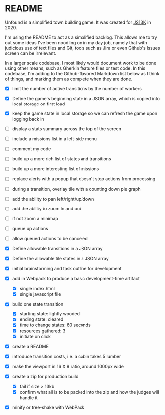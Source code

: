 # README

Unfound is a simplified town building game. It was created for [JS13K](https://js13kgames.com/) in 2020.

I'm using the README to act as a simplified backlog. This allows me to try out some ideas I've been noodling on in my day job, namely that with judicious use of text files and Git, tools such as Jira or even Github's Issues screen can be irrelevant.

In a larger scale codebase, I most likely would document work to be done using other means, such as Gherkin feature files or test code. In this codebase, I'm adding to the Github-flavored Markdown list below as I think of things, and marking them as complete when they are done.

- [X] limit the number of active transitions by the number of workers
- [X] Define the game's beginning state in a JSON array, which is copied into local storage on first load
- [X] keep the game state in local storage so we can refresh the game upon logging back in
- [ ] display a stats summary across the top of the screen
- [ ] include a missions list in a left-side menu
- [ ] comment my code
- [ ] build up a more rich list of states and transitions
- [ ] build up a more interesting list of missions
- [ ] replace alerts with a popup that doesn't stop actions from processing


- [ ] during a transition, overlay tile with a counting down pie graph
- [ ] add the ability to pan left/right/up/down
- [ ] add the ability to zoom in and out
- [ ] if not zoom a minimap
- [ ] queue up actions
- [ ] allow queued actions to be canceled

- [X] Define allowable transitions in a JSON array
- [X] Define the allowable tile states in a JSON array
- [X] initial brainstorming and task outline for development
- [X] add in Webpack to produce a basic development-time artifact
    - [X] single index.html
    - [X] single javascript file
- [X] build one state transition
    - [X] starting state: lightly wooded
    - [X] ending state: cleared
    - [X] time to change states: 60 seconds
    - [X] resources gathered: 3
    - [X] initiate on click
- [X] create a README
- [X] introduce transition costs, i.e. a cabin takes 5 lumber
- [X] make the viewport in 16 X 9 ratio, around 1000px wide
- [X] create a zip for production build
    - [X] fail if size > 13kb
    - [X] confirm what all is to be packed into the zip and how the judges will handle it
- [X] minify or tree-shake with WebPack

